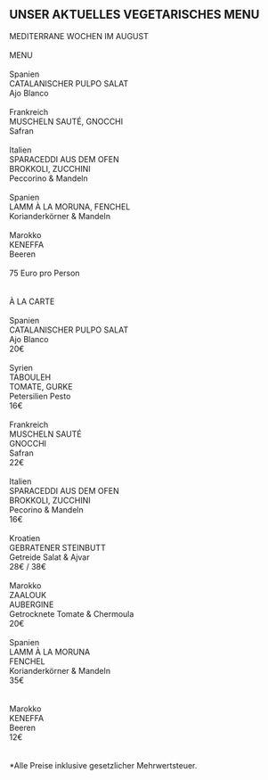 ## UNSER AKTUELLES VEGETARISCHES MENU
  
MEDITERRANE WOCHEN IM AUGUST<br>
<br>
MENU  <br>
<br>
Spanien<br>
CATALANISCHER PULPO SALAT<br>
Ajo Blanco<br>
<br>
Frankreich<br>
MUSCHELN SAUTÉ, GNOCCHI<br>
Safran<br>
<br>
Italien<br>
SPARACEDDI AUS DEM OFEN<br>
BROKKOLI, ZUCCHINI<br>
Peccorino & Mandeln<br>
<br>
Spanien<br>
LAMM À LA MORUNA, FENCHEL<br>
Korianderkörner & Mandeln<br>
<br>
Marokko<br>
KENEFFA<br>
Beeren<br>
<br>
75 Euro pro Person<br>
<br>
<br>
À LA CARTE  <br>
<br>
Spanien<br>
CATALANISCHER PULPO SALAT<br>
Ajo Blanco<br>
20€<br>
<br>
Syrien<br>
TABOULEH<br>
TOMATE, GURKE<br>
Petersilien Pesto<br>
16€<br>
<br>
Frankreich<br>
MUSCHELN SAUTÉ<br>
GNOCCHI<br>
Safran<br>
22€<br>
<br>
Italien<br>
SPARACEDDI AUS DEM OFEN<br>
BROKKOLI, ZUCCHINI<br>
Pecorino & Mandeln<br>
16€<br>
<br>
Kroatien<br>
GEBRATENER STEINBUTT<br>
Getreide Salat & Ajvar<br>
28€ / 38€<br>
<br>
Marokko<br>
ZAALOUK<br>
AUBERGINE<br>
Getrocknete Tomate & Chermoula<br>
20€<br>
<br>
Spanien<br>
LAMM À LA MORUNA<br>
FENCHEL<br>
Korianderkörner & Mandeln<br>
35€<br>
<br>		
Marokko<br>
KENEFFA<br>
Beeren<br>
12€<br>
<br>
<br>
*Alle Preise inklusive gesetzlicher Mehrwertsteuer.
